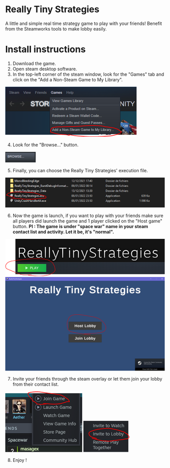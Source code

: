 # Really Tiny Strategies
A little and simple real time strategy game to play with your friends! Benefit from the Steamworks tools to make lobby easily.

# Install instructions
1. Download the game.
2. Open steam desktop software.
3. In the top-left corner of the steam window, look for the "Games" tab and click on the "Add a Non-Steam Game to My Library".

![install_1](Images/install_1.PNG?raw=true)

4. Look for the "Browse..." button.

![install_2](Images/install_2.PNG?raw=true)

5. Finally, you can choose the Really Tiny Strategies' execution file.

![install_3](Images/install_3.PNG?raw=true)

6. Now the game is launch, if you want to play with your friends make sure all players did launch the game and 1 player clicked on the "Host game" button. <b>PI : The game is under "space war" name in your steam contact list and activity. Let it be, it's "normal". </b>

![install_4](Images/install_4.PNG?raw=true)
![install_8](Images/install_8.PNG?raw=true)

7. Invite your friends through the steam overlay or let them join your lobby from their contact list.

![install_6](Images/install_6.PNG?raw=true)
![install_9](Images/install_9.PNG?raw=true)

8. Enjoy ! 
